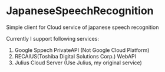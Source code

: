# JapaneseSpeechRecognition
Simple client for Cloud service of japanese speech recognition

Currently I support following services:
 1. Google Sppech PrivateAPI (Not Google Cloud Platform)
 2. RECAIUS(Toshiba Digital Solutions Corp.) WebAPI
 3. Julius Cloud Server (Use Julius, my original service)
 
 
